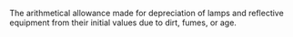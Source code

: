 The arithmetical allowance made for depreciation of lamps and reflective equipment from their initial values due to dirt, fumes, or age.